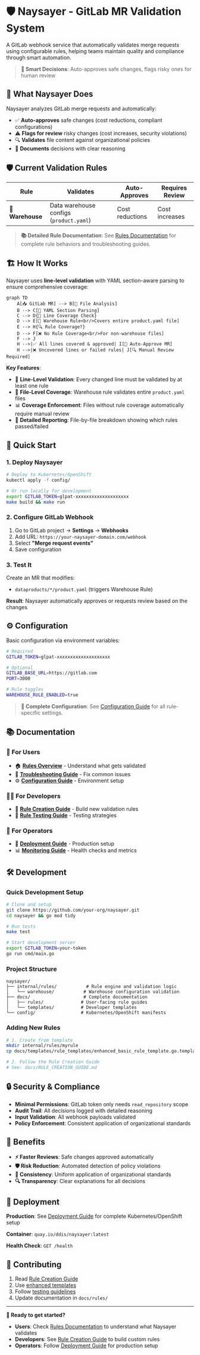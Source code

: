 # 🛡️ Naysayer - GitLab MR Validation System

A GitLab webhook service that automatically validates merge requests using configurable rules, helping teams maintain quality and compliance through smart automation.

> **🎯 Smart Decisions**: Auto-approves safe changes, flags risky ones for human review

## 🚀 What Naysayer Does

Naysayer analyzes GitLab merge requests and automatically:
- ✅ **Auto-approves** safe changes (cost reductions, compliant configurations)
- ⚠️ **Flags for review** risky changes (cost increases, security violations)
- 🔍 **Validates** file content against organizational policies
- 📝 **Documents** decisions with clear reasoning

## 🛡️ Current Validation Rules

| **Rule** | **Validates** | **Auto-Approves** | **Requires Review** |
|----------|---------------|-------------------|---------------------|
| **🏢 Warehouse** | Data warehouse configs (`product.yaml`) | Cost reductions | Cost increases |

> **📚 Detailed Rule Documentation**: See [Rules Documentation](docs/rules/README.md) for complete rule behaviors and troubleshooting guides.

## 🏗️ How It Works

Naysayer uses **line-level validation** with YAML section-aware parsing to ensure comprehensive coverage:

```mermaid
graph TD
    A[📥 GitLab MR] --> B[📄 File Analysis]
    B --> C[🧩 YAML Section Parsing]
    C --> D{📏 Line Coverage Check}
    D --> E[🏢 Warehouse Rule<br/>Covers entire product.yaml file]
    E --> H{🔍 Rule Coverage?}
    D --> F[❌ No Rule Coverage<br/>For non-warehouse files]
    F --> J
    H -->|✅ All lines covered & approved| I[🎉 Auto-Approve MR]
    H -->|❌ Uncovered lines or failed rules| J[🔍 Manual Review Required]
```

**Key Features**:
- 🎯 **Line-Level Validation**: Every changed line must be validated by at least one rule
- 🧩 **File-Level Coverage**: Warehouse rule validates entire `product.yaml` files
- 📊 **Coverage Enforcement**: Files without rule coverage automatically require manual review
- 📝 **Detailed Reporting**: File-by-file breakdown showing which rules passed/failed

## 🚀 Quick Start

### 1. Deploy Naysayer
```bash
# Deploy to Kubernetes/OpenShift
kubectl apply -f config/

# Or run locally for development
export GITLAB_TOKEN=glpat-xxxxxxxxxxxxxxxxxxxx
make build && make run
```

### 2. Configure GitLab Webhook
1. Go to GitLab project → **Settings** → **Webhooks**
2. Add URL: `https://your-naysayer-domain.com/webhook`
3. Select **"Merge request events"**
4. Save configuration

### 3. Test It
Create an MR that modifies:
- `dataproducts/*/product.yaml` (triggers Warehouse Rule)

**Result**: Naysayer automatically approves or requests review based on the changes

## ⚙️ Configuration

Basic configuration via environment variables:

```bash
# Required
GITLAB_TOKEN=glpat-xxxxxxxxxxxxxxxxxxxx

# Optional
GITLAB_BASE_URL=https://gitlab.com
PORT=3000

# Rule toggles
WAREHOUSE_RULE_ENABLED=true
```

> **📖 Complete Configuration**: See [Configuration Guide](docs/CONFIGURATION.md) for all rule-specific settings.

## 📚 Documentation

### 👥 For Users
- 🏠 **[Rules Overview](docs/rules/README.md)** - Understand what gets validated
- 🔧 **[Troubleshooting Guide](docs/TROUBLESHOOTING.md)** - Fix common issues
- ⚙️ **[Configuration Guide](docs/CONFIGURATION.md)** - Environment setup

### 👨‍💻 For Developers  
- 🎯 **[Rule Creation Guide](docs/RULE_CREATION_GUIDE.md)** - Build new validation rules
- 🧪 **[Rule Testing Guide](docs/RULE_TESTING_GUIDE.md)** - Testing strategies

### 🚀 For Operators
- 🐳 **[Deployment Guide](docs/DEPLOYMENT.md)** - Production setup
- 📊 **[Monitoring Guide](docs/MONITORING.md)** - Health checks and metrics

## 🛠️ Development

### Quick Development Setup
```bash
# Clone and setup
git clone https://github.com/your-org/naysayer.git
cd naysayer && go mod tidy

# Run tests
make test

# Start development server
export GITLAB_TOKEN=your-token
go run cmd/main.go
```

### Project Structure
```
naysayer/
├── internal/rules/           # Rule engine and validation logic
│   └── warehouse/           # Warehouse configuration validation  
├── docs/                    # Complete documentation
│   ├── rules/              # User-facing rule guides
│   └── templates/          # Developer templates
└── config/                 # Kubernetes/OpenShift manifests
```

### Adding New Rules
```bash
# 1. Create from template
mkdir internal/rules/myrule
cp docs/templates/rule_templates/enhanced_basic_rule_template.go.template internal/rules/myrule/rule.go

# 2. Follow the Rule Creation Guide
# See: docs/RULE_CREATION_GUIDE.md
```

## 🔒 Security & Compliance

- **Minimal Permissions**: GitLab token only needs `read_repository` scope
- **Audit Trail**: All decisions logged with detailed reasoning  
- **Input Validation**: All webhook payloads validated
- **Policy Enforcement**: Consistent application of organizational standards

## 🎯 Benefits

- **⚡ Faster Reviews**: Safe changes approved automatically
- **🛡️ Risk Reduction**: Automated detection of policy violations  
- **📏 Consistency**: Uniform application of organizational standards
- **🔍 Transparency**: Clear explanations for all decisions

## 🚀 Deployment

**Production**: See [Deployment Guide](docs/DEPLOYMENT.md) for complete Kubernetes/OpenShift setup

**Container**: `quay.io/ddis/naysayer:latest`

**Health Check**: `GET /health`

## 🤝 Contributing

1. Read [Rule Creation Guide](docs/RULE_CREATION_GUIDE.md)
2. Use [enhanced templates](docs/templates/rule_templates/)
3. Follow [testing guidelines](docs/RULE_TESTING_GUIDE.md)
4. Update documentation in `docs/rules/`

---

**🚀 Ready to get started?** 
- **Users**: Check [Rules Documentation](docs/rules/README.md) to understand what Naysayer validates
- **Developers**: See [Rule Creation Guide](docs/RULE_CREATION_GUIDE.md) to build custom rules
- **Operators**: Follow [Deployment Guide](docs/DEPLOYMENT.md) for production setup